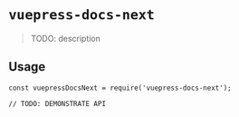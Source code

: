 # `vuepress-docs-next`

> TODO: description

## Usage

```
const vuepressDocsNext = require('vuepress-docs-next');

// TODO: DEMONSTRATE API
```
